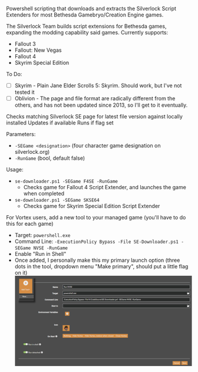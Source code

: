 Powershell scripting that downloads and extracts the Silverlock Script Extenders for most Bethesda Gamebryo/Creation Engine games.

The Silverlock Team builds script extensions for Bethesda games, expanding the modding capability said games.
Currently supports:
- Fallout 3
- Fallout: New Vegas
- Fallout 4
- Skyrim Special Edition
    
To Do:
- [ ] Skyrim - Plain Jane Elder Scrolls 5: Skyrim.  Should work, but I've not tested it
- [ ] Oblivion - The page and file format are radically different from the others, and has not been updated since 2013, so I'll get to it eventually.
    
Checks matching Silverlock SE page for latest file version against locally installed
Updates if available
Runs if flag set

Parameters:
- `-SEGame <designation>` (four character game designation on silverlock.org)
- `-RunGame` (bool, default false)

Usage:
- `se-downloader.ps1 -SEGame F4SE -RunGame`
  - Checks game for Fallout 4 Script Extender, and launches the game when completed
- `se-downloader.ps1 -SEGame SKSE64`
  - Checks game for Skyrim Special Edition Script Extender

For Vortex users, add a new tool to your managed game (you'll have to do this for each game)
- Target: `powershell.exe`
- Command Line: `-ExecutionPolicy Bypass -File SE-Downloader.ps1 -SEGame NVSE -RunGame`
- Enable "Run in Shell"
- Once added, I personally make this my primary launch option (three dots in the tool, dropdown menu "Make primary", should put a little flag on it)
![Add a tool to Vortex](vortex-addtool.png)
